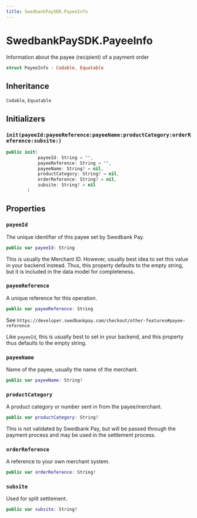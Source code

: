 ```yaml
---
title: SwedbankPaySDK.PayeeInfo
---
```

# SwedbankPaySDK.PayeeInfo

Information about the payee (recipient) of a payment order

``` swift
struct PayeeInfo : Codable, Equatable 
```

## Inheritance

`Codable`, `Equatable`

## Initializers

### `init(payeeId:payeeReference:payeeName:productCategory:orderReference:subsite:)`

``` swift
public init(
            payeeId: String = "",
            payeeReference: String = "",
            payeeName: String? = nil,
            productCategory: String? = nil,
            orderReference: String? = nil,
            subsite: String? = nil
        ) 
```

## Properties

### `payeeId`

The unique identifier of this payee set by Swedbank Pay.

``` swift
public var payeeId: String
```

This is usually the Merchant ID. However, usually best idea to set this value in your backend
instead. Thus, this property defaults to the empty string, but it is included in the data
model for completeness.

### `payeeReference`

A unique reference for this operation.

``` swift
public var payeeReference: String
```

See `https://developer.swedbankpay.com/checkout/other-features#payee-reference`

Like `payeeId`, this is usually best to set in your backend, and this property thus defaults
to the empty string.

### `payeeName`

Name of the payee, usually the name of the merchant.

``` swift
public var payeeName: String?
```

### `productCategory`

A product category or number sent in from the payee/merchant.

``` swift
public var productCategory: String?
```

This is not validated by Swedbank Pay, but will be passed through the payment process and may
be used in the settlement process.

### `orderReference`

A reference to your own merchant system.

``` swift
public var orderReference: String?
```

### `subsite`

Used for split settlement.

``` swift
public var subsite: String?
```
